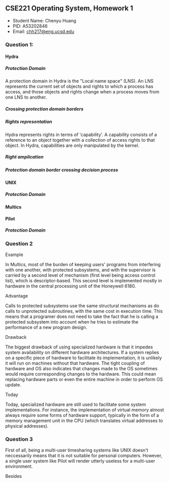 ## CSE221 Operating System, Homework 1

* Student Name: Chenyu Huang
* PID: A53202846
* Email: [chh217@eng.ucsd.edu](chh217@eng.ucsd.edu)

### Question 1:

#### Hydra

##### Protection Domain

A protection domain in Hydra is the "Local name space" (LNS). An LNS represents the current set of objects and rights to which a process has access, and those objects and rights change when a process moves from one LNS to another. 

##### Crossing protection domain borders



##### Rights representation

Hydra represents rights in terms of 'capability'. A capability consists of a reference to an object together with a collection of access rights to that object. In Hydra, capabilities are only manipulated by the kernel. 

##### Right amplication

##### Protection domain border crossing decision process



#### UNIX

##### Protection Domain



#### Multics



#### Pilot

##### Protection Domain



### Question 2

Example

In Multics, most of the burden of keeping users' programs from interfering with one another, with protected subsystems, and with the supervisor is carried by a second level of mechanism (first level being access control list), which is descriptor-based. This second level is implemented mostly in hardware in the central processing unit of the Honeywell 6180.

Advantage

Calls to protected subsystems use the same structural mechanisms as do calls to unprotected subroutines, with the same cost in execution time. This means that a programer does not need to take the fact that he is calling a protected subsystem into account when he tries to estimate the performance of a new program design. 

Drawback

The biggest drawback of using specialized hardware is that it impedes system availability on different hardware architectures. If a system replies on a specific piece of hardware to facilitate its implementation, it is unlikely it will run on machines without that hardware. The tight coupling of hardware and OS also indicates that changes made to the OS sometimes would require corresponding changes to the hardware. This could mean replacing hardware parts or even the entire machine in order to perform OS update. 

Today

Today, specialized hardware are still used to facilitate some system implementations. For instance, the implementation of virtual memory almost always require some forms of hardware support, typically in the form of a memory management unit in the CPU (which translates virtual addresses to physical addresses). 

### Question 3

First of all, being a multi-user timesharing systems like UNIX doesn't neccessarily means that it is not suitable for personal computers. However, a single user system like Pilot will render utterly useless for a multi-user environment. 

Besides